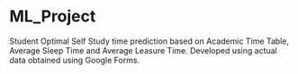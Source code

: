 # ML_Project
Student Optimal Self Study time prediction based on Academic Time Table, Average Sleep Time and Average Leasure Time. 
Developed using actual data obtained using Google Forms.

